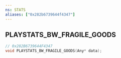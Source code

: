 ```yaml
---
ns: STATS
aliases: ["0x282b6739644f4347"]
---
```

## PLAYSTATS_BW_FRAGILE_GOODS

```c
// 0x282B6739644F4347
void PLAYSTATS_BW_FRAGILE_GOODS(Any* data);
```
